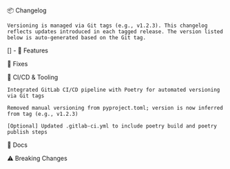 📦 Changelog

    Versioning is managed via Git tags (e.g., v1.2.3). This changelog reflects updates introduced in each tagged release. The version listed below is auto-generated based on the Git tag.

[<tag>] - <YYYY-MM-DD>
🚀 Features

🐛 Fixes

🧪 CI/CD & Tooling

    Integrated GitLab CI/CD pipeline with Poetry for automated versioning via Git tags

    Removed manual versioning from pyproject.toml; version is now inferred from tag (e.g., v1.2.3)

    [Optional] Updated .gitlab-ci.yml to include poetry build and poetry publish steps

📝 Docs

⚠️ Breaking Changes
